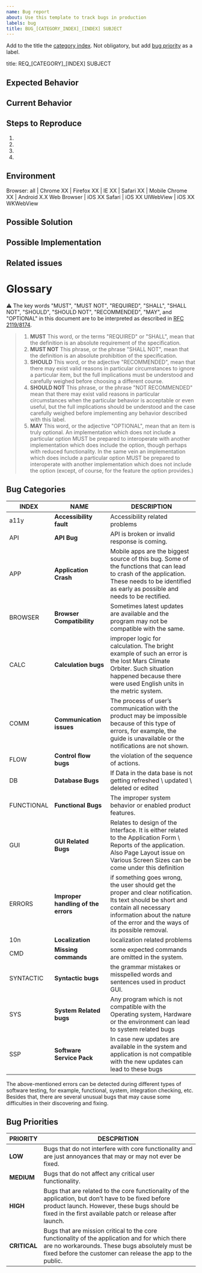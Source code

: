 ```yaml
---
name: Bug report
about: Use this template to track bugs in production
labels: bug
title: BUG_[CATEGORY_INDEX]_[INDEX] SUBJECT
---
```


Add to the title the [category index](#bug-categories).
Not obligatory, but add [bug priority](#bug-priorities) as a label.

<!--- Not obligatory, but add a [MODULE_LABEL] if this issue ocurs in a specific module or function ---> 
<!--- Not obligatory, but add a (ROLE_LABEL) if this ocurs to a specific user role --->


title: REQ_[CATEGORY]_[INDEX] SUBJECT

<!--- Provide a general summary of the issue in the Title above -->

## Expected Behavior
<!--- Tell us what should happen -->

## Current Behavior
<!--- Tell us what happens instead of the expected behavior -->

## Steps to Reproduce
<!--- Provide a link to a live example, or an unambiguous set of steps to -->
<!--- reproduce this bug. Include code to reproduce, if relevant -->
1.
2.
3.
4.

## Environment
<!--- Please tell us about your environment -->
Browser: all | Chrome XX | Firefox XX | IE XX | Safari XX | Mobile Chrome XX | Android X.X Web Browser | iOS XX Safari | iOS XX UIWebView | iOS XX WKWebView

## Possible Solution
<!--- Not obligatory, but suggest a fix/reason for the bug, -->
<!--- Provide a detailed description of the change or addition you are proposing -->

## Possible Implementation
<!--- Not obligatory, but suggest an idea for implementing addition or change -->

## Related issues
<!--- Not obligatory, but reference related issues --> 

# Glossary

:warning: The key words "MUST", "MUST NOT", "REQUIRED", "SHALL", "SHALL NOT", "SHOULD", "SHOULD NOT", "RECOMMENDED",  "MAY", and "OPTIONAL" in this document are to be interpreted as described in [RFC 2119/8174](http://www.rfc-editor.org/info/rfc8174).
> 1. **MUST** This word, or the terms "REQUIRED" or "SHALL", mean that the definition is an absolute requirement of the specification.
> 2. **MUST NOT** This phrase, or the phrase "SHALL NOT", mean that the definition is an absolute prohibition of the specification.
> 3. **SHOULD** This word, or the adjective "RECOMMENDED", mean that there may exist valid reasons in particular circumstances to ignore a particular item, but the full implications must be understood and carefully weighed before choosing a different course.
> 4. **SHOULD NOT** This phrase, or the phrase "NOT RECOMMENDED" mean that there may exist valid reasons in particular circumstances when the particular behavior is acceptable or even useful, but the full implications should be understood and the case carefully weighed before implementing any behavior described with this label.
> 5. **MAY**   This word, or the adjective "OPTIONAL", mean that an item is truly optional. An implementation which does not include a particular option MUST be prepared to interoperate with another implementation which does include the option, though perhaps with reduced functionality. In the same vein an implementation which does include a particular option MUST be prepared to interoperate with another implementation which does not include the option (except, of course, for the feature the option provides.)

## Bug Categories

INDEX|NAME|DESCRIPTION
-----|-----|-----
a11y|**Accessibility fault**| Accessibility related problems
API|**API Bug**| API is broken or invalid response is coming.
APP|**Application Crash**| Mobile apps are the biggest source of this bug. Some of the functions that can lead to crash of the application. These needs to be identified as early as possible and needs to be rectified.
BROWSER|**Browser Compatibility** |Sometimes latest updates are available and the program may not be compatible with the same.
CALC|**Calculation bugs** |improper logic for calculation. The bright example of such an error is the lost Mars Climate Orbiter. Such situation happened because there were used English units in the metric system.
COMM|**Communication issues**|The process of user’s communication with the product may be impossible because of this type of errors, for example, the guide is unavailable or the notifications are not shown.
FLOW|**Control flow bugs** |the violation of the sequence of actions.
DB|**Database Bugs** |If Data in the data base is not getting refreshed \ updated \ deleted or edited
FUNCTIONAL|**Functional Bugs** |The improper system behavior or enabled product features.
GUI|**GUI Related Bugs** |Relates to design of the Interface. It is either related to the Application Form \ Reports of the application. Also Page Layout issue on Various Screen Sizes can be come under this definition
ERRORS|**Improper handling of the errors** |if something goes wrong, the user should get the proper and clear notification. Its text should be short and contain all necessary information about the nature of the error and the ways of its possible removal.
10n|**Localization**| localization related problems
CMD|**Missing commands** |some expected commands are omitted in the system.
SYNTACTIC|**Syntactic bugs** |the grammar mistakes or misspelled words and sentences used in product GUI. 
SYS|**System Related bugs** |Any program which is not compatible with the Operating system, Hardware or the environment can lead to system related bugs
SSP|**Software Service Pack** |In case new updates are available in the system and application is not compatible with the new updates can lead to these bugs

The above-mentioned errors can be detected during different types of software testing, for example, functional, system, integration checking, etc. Besides that, there are several unusual bugs that may cause some difficulties in their discovering and fixing.

## Bug Priorities

PRIORITY|DESCPRITION
--------|---------
**LOW** |Bugs that do not interfere with core functionality and are just annoyances that may or may not ever be fixed. 
**MEDIUM** |Bugs that do not affect any critical user functionality. 
**HIGH** |Bugs that are related to the core functionality of the application, but don’t have to be fixed before product launch. However, these bugs should be fixed in the first available patch or release after launch. 
**CRITICAL** |Bugs that are mission critical to the core functionality of the application and for which there are no workarounds. These bugs absolutely must be fixed before the customer can release the app to the public.
